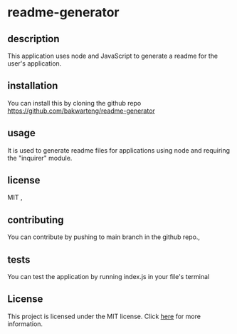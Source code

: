 # readme-generator

## description

This application uses node and JavaScript to generate a readme for the user's application.

## installation

You can install this by cloning the github repo https://github.com/bakwarteng/readme-generator

## usage

It is used to generate readme files for applications using node and requiring the "inquirer" module.

## license

MIT ,

## contributing

You can contribute by pushing to main branch in the github repo.,

## tests

You can test the application by running index.js in your file's terminal

## License

This project is licensed under the MIT license. Click [here]() for more information.
